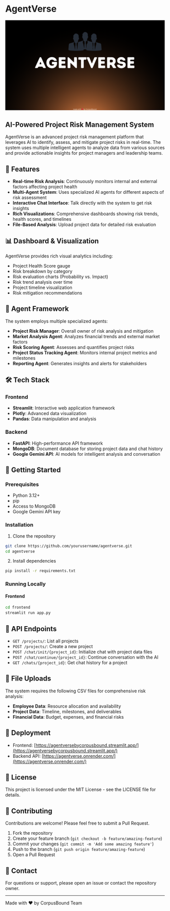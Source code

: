 # AgentVerse

![AgentVerse Logo](https://github.com/Kunj1/AgentVerse/blob/main/AGENTVERSE.png)

## AI-Powered Project Risk Management System

AgentVerse is an advanced project risk management platform that leverages AI to identify, assess, and mitigate project risks in real-time. The system uses multiple intelligent agents to analyze data from various sources and provide actionable insights for project managers and leadership teams.

## 🌟 Features

- **Real-time Risk Analysis**: Continuously monitors internal and external factors affecting project health
- **Multi-Agent System**: Uses specialized AI agents for different aspects of risk assessment
- **Interactive Chat Interface**: Talk directly with the system to get risk insights
- **Rich Visualizations**: Comprehensive dashboards showing risk trends, health scores, and timelines
- **File-Based Analysis**: Upload project data for detailed risk evaluation

## 📊 Dashboard & Visualization

AgentVerse provides rich visual analytics including:
- Project Health Score gauge
- Risk breakdown by category
- Risk evaluation charts (Probability vs. Impact)
- Risk trend analysis over time
- Project timeline visualization
- Risk mitigation recommendations

## 🤖 Agent Framework

The system employs multiple specialized agents:
- **Project Risk Manager**: Overall owner of risk analysis and mitigation
- **Market Analysis Agent**: Analyzes financial trends and external market factors
- **Risk Scoring Agent**: Assesses and quantifies project risks
- **Project Status Tracking Agent**: Monitors internal project metrics and milestones
- **Reporting Agent**: Generates insights and alerts for stakeholders

## 🛠️ Tech Stack

### Frontend
- **Streamlit**: Interactive web application framework
- **Plotly**: Advanced data visualization
- **Pandas**: Data manipulation and analysis

### Backend
- **FastAPI**: High-performance API framework
- **MongoDB**: Document database for storing project data and chat history
- **Google Gemini API**: AI models for intelligent analysis and conversation

## 🚀 Getting Started

### Prerequisites
- Python 3.12+
- pip
- Access to MongoDB
- Google Gemini API key

### Installation

1. Clone the repository
```bash
git clone https://github.com/yourusername/agentverse.git
cd agentverse
```

2. Install dependencies
```bash
pip install -r requirements.txt
```

### Running Locally

#### Frontend
```bash
cd frontend
streamlit run app.py
```

## 🔄 API Endpoints

- `GET /projects/`: List all projects
- `POST /projects/`: Create a new project
- `POST /chat/init/{project_id}`: Initialize chat with project data files
- `POST /chat/continue/{project_id}`: Continue conversation with the AI
- `GET /chats/{project_id}`: Get chat history for a project

## 📁 File Uploads

The system requires the following CSV files for comprehensive risk analysis:
- **Employee Data**: Resource allocation and availability
- **Project Data**: Timeline, milestones, and deliverables
- **Financial Data**: Budget, expenses, and financial risks

## 📱 Deployment

- Frontend: [https://agentversebycorpusbound.streamlit.app/](https://agentversebycorpusbound.streamlit.app/)
- Backend API: [https://agentverse.onrender.com/](https://agentverse.onrender.com/)

## 📜 License

This project is licensed under the MIT License - see the LICENSE file for details.

## 👥 Contributing

Contributions are welcome! Please feel free to submit a Pull Request.

1. Fork the repository
2. Create your feature branch (`git checkout -b feature/amazing-feature`)
3. Commit your changes (`git commit -m 'Add some amazing feature'`)
4. Push to the branch (`git push origin feature/amazing-feature`)
5. Open a Pull Request

## 📧 Contact

For questions or support, please open an issue or contact the repository owner.

---

Made with ❤️ by CorpusBound Team
